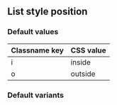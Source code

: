 ## List style position


<!-- <values.listStylePosition> -->
### Default values
|Classname key|CSS value|
|-------------|---------|
|i            |inside   |
|o            |outside  |

<!-- </values.listStylePosition> -->

<!-- <variants.listStylePosition> -->
### Default variants

<!-- </variants.listStylePosition> -->